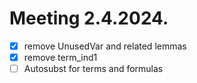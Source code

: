 # Meeting 2.4.2024.
- [x] remove UnusedVar and related lemmas
- [x] remove term_ind1
- [ ] Autosubst for terms and formulas
